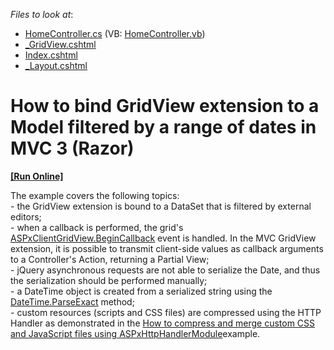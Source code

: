 <!-- default file list -->
*Files to look at*:

* [HomeController.cs](./CS/Controllers/HomeController.cs) (VB: [HomeController.vb](./VB/Controllers/HomeController.vb))
* [_GridView.cshtml](./CS/Views/Home/_GridView.cshtml)
* [Index.cshtml](./CS/Views/Home/Index.cshtml)
* [_Layout.cshtml](./CS/Views/Shared/_Layout.cshtml)
<!-- default file list end -->
# How to bind GridView extension to a Model filtered by a range of dates in MVC 3 (Razor)
<!-- run online -->
**[[Run Online]](https://codecentral.devexpress.com/e3096)**
<!-- run online end -->


<p>The example covers the following topics:<br />
- the GridView extension is bound to a DataSet that is filtered by external editors;<br />
- when a callback is performed, the grid's <a href="http://documentation.devexpress.com/#AspNet/DevExpressWebASPxGridViewScriptsASPxClientGridView_BeginCallbacktopic"><u>ASPxClientGridView.BeginCallback</u></a> event is handled. In the MVC GridView extension, it is possible to transmit client-side values as callback arguments to a Controller's Action, returning a Partial View;<br />
- jQuery asynchronous requests are not able to serialize the Date, and thus the serialization should be performed manually;<br />
- a DateTime object is created from a serialized string using the <a href="http://msdn.microsoft.com/en-us/library/system.datetime.parseexact.aspx"><u>DateTime.ParseExact</u></a> method;<br />
- custom resources (scripts and CSS files) are compressed using the HTTP Handler as demonstrated in the <a href="https://www.devexpress.com/Support/Center/p/E1900">How to compress and merge custom CSS and JavaScript files using ASPxHttpHandlerModule</a>example.</p>

<br/>


